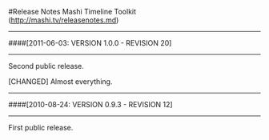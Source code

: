 #Release Notes
Mashi Timeline Toolkit 	
(http://mashi.tv/releasenotes.md) 

-------------------------------------------------------------------------------
####[2011-06-03: VERSION 1.0.0 - REVISION 20]
**********************

Second public release.

[CHANGED] Almost everything.

-------------------------------------------------------------------------------
####[2010-08-24: VERSION 0.9.3 - REVISION 12]
**********************

First public release.
